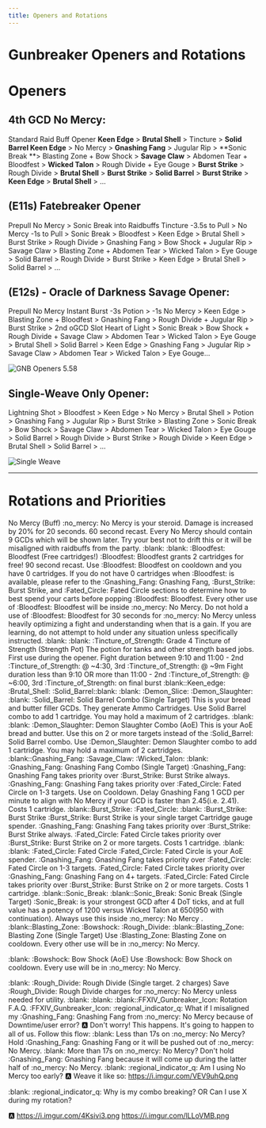 ```yaml
---
title: Openers and Rotations
---
```

# Gunbreaker Openers and Rotations

# Openers

## 4th GCD No Mercy:
Standard Raid Buff Opener
**Keen Edge** > **Brutal Shell** > Tincture > **Solid Barrel Keen Edge** > No Mercy  > **Gnashing Fang** > Jugular Rip > **Sonic Break **> Blasting Zone + Bow Shock > **Savage Claw** > Abdomen Tear + Bloodfest > **Wicked Talon** > Rough Divide + Eye Gouge > **Burst Strike** > Rough Divide > **Brutal Shell** > **Burst Strike** > **Solid Barrel** > **Burst Strike** > **Keen Edge** > **Brutal Shell** > ...


## (E11s) Fatebreaker Opener
Prepull No Mercy > Sonic Break into Raidbuffs
Tincture -3.5s to Pull > No Mercy -1s to Pull > Sonic Break > Bloodfest > Keen Edge > Brutal Shell > Burst Strike > Rough Divide > Gnashing Fang > Bow Shock + Jugular Rip > Savage Claw > Blasting Zone + Abdomen Tear > Wicked Talon > Eye Gouge > Solid Barrel > Rough Divide > Burst Strike > Keen Edge > Brutal Shell > Solid Barrel > ...


## (E12s) - Oracle of Darkness Savage Opener:
Prepull No Mercy Instant Burst
-3s Potion > -1s No Mercy > Keen Edge > Blasting Zone + Bloodfest > Gnashing Fang > Rough Divide + Jugular Rip > Burst Strike > 2nd oGCD Slot Heart of Light > Sonic Break > Bow Shock + Rough Divide + Savage Claw > Abdomen Tear > Wicked Talon > Eye Gouge > Brutal Shell > Solid Barrel > Keen Edge > Gnashing Fang > Jugular Rip > Savage Claw > Abdomen Tear > Wicked Talon > Eye Gouge...


![GNB Openers 5.58](https://cdn.discordapp.com/attachments/879783273973309460/879787244028842014/GNBOpenersGraphic558.png)

## Single-Weave Only Opener:
Lightning Shot > Bloodfest > Keen Edge > No Mercy > Brutal Shell > Potion > Gnashing Fang > Jugular Rip > Burst Strike > Blasting Zone > Sonic Break > Bow Shock > Savage Claw > Abdomen Tear > Wicked Talon > Eye Gouge > Solid Barrel > Rough Divide > Burst Strike > Rough Divide > Keen Edge > Brutal Shell > Solid Barrel > ...

![Single Weave](https://i.imgur.com/xTzMNct.png)


--- 


# Rotations and Priorities

No Mercy (Buff)
:no_mercy: No Mercy is your steroid. 
Damage is increased by 20% for 20 seconds.
60 second recast.
Every No Mercy should contain 9 GCDs which will be shown later.
Try your best not to drift this or it will be misaligned with raidbuffs from the party.
:blank: 
:blank: :Bloodfest: Bloodfest (Free cartridges!)
:Bloodfest: Bloodfest grants 2 cartridges for free!
90 second recast.
Use :Bloodfest: Bloodfest on cooldown and you have 0 cartridges. If you do not have 0 cartridges when :Bloodfest: is available, please refer to the :Gnashing_Fang: Gnashing Fang, :Burst_Strike: Burst Strike, and :Fated_Circle: Fated Circle sections to determine how to best spend your carts before popping :Bloodfest: Bloodfest.
Every other use of :Bloodfest: Bloodfest will be inside :no_mercy: No Mercy. Do not hold a use of :Bloodfest: Bloodfest for 30 seconds for :no_mercy: No Mercy unless heavily optimizing a fight and understanding when that is a gain. If you are learning, do not attempt to hold under any situation unless specifically instructed.
 :blank: 
:blank: :Tincture_of_Strength: Grade 4 Tincture of Strength (Strength Pot)
The potion for tanks and other strength based jobs.
First use during the opener.
Fight duration between 9:10 and 11:00 - 2nd :Tincture_of_Strength: @ ~4:30, 3rd :Tincture_of_Strength: @ ~9m
Fight duration less than 9:10 OR more than 11:00 - 2nd :Tincture_of_Strength: @ ~6:00, 3rd :Tincture_of_Strength:  on final burst
:blank::Keen_edge: :Brutal_Shell: :Solid_Barrel::blank: :blank: :Demon_Slice: :Demon_Slaughter:
:blank: :Solid_Barrel:  Solid Barrel Combo (Single Target)
This is your bread and butter filler GCDs. They generate Ammo Cartridges.
Use Solid Barrel combo to add 1 cartridge. You may hold a maximum of 2 cartridges.
:blank: 
:blank: :Demon_Slaughter: Demon Slaughter Combo (AoE)
This is your AoE bread and butter. Use this on 2 or more targets instead of the :Solid_Barrel: Solid Barrel combo.
Use :Demon_Slaughter: Demon Slaughter combo to add 1 cartridge. You may hold a maximum of 2 cartridges.
:blank::Gnashing_Fang: :Savage_Claw: :Wicked_Talon:
:blank: :Gnashing_Fang: Gnashing Fang Combo (Single Target)
:Gnashing_Fang:  Gnashing Fang takes priority over :Burst_Strike: Burst Strike always.
:Gnashing_Fang: Gnashing Fang takes priority over :Fated_Circle: Fated Circle on 1-3 targets.
Use on Cooldown.
Delay Gnashing Fang 1 GCD per minute to align with No Mercy if your GCD is faster than 2.45(i.e. 2.41).
Costs 1 cartridge.
:blank::Burst_Strike: :Fated_Circle:
:blank: :Burst_Strike: Burst Strike
:Burst_Strike: Burst Strike is your single target Cartridge gauge spender.
:Gnashing_Fang: Gnashing Fang takes priority over :Burst_Strike: Burst Strike always.
:Fated_Circle: Fated Circle takes priority over :Burst_Strike: Burst Strike on 2 or more targets.
Costs 1 cartridge.
:blank: 
:blank: :Fated_Circle: Fated Circle
:Fated_Circle: Fated Circle is your AoE spender.
:Gnashing_Fang: Gnashing Fang takes priority over :Fated_Circle: Fated Circle on 1-3 targets.
:Fated_Circle: Fated Circle takes priority over :Gnashing_Fang: Gnashing Fang on 4+ targets.
:Fated_Circle: Fated Circle takes priority over :Burst_Strike: Burst Strike on 2 or more targets.
Costs 1 cartridge.
:blank::Sonic_Break:
:blank::Sonic_Break: Sonic Break (Single Target)
:Sonic_Break:  is your strongest GCD after 4 DoT ticks, and at full value has a potency of 1200 versus Wicked Talon at 650(950 with continuation). 
Always use this inside :no_mercy: No Mercy .
:blank::Blasting_Zone: :Bowshock: :Rough_Divide:
:blank::Blasting_Zone: Blasting Zone (Single Target)
Use :Blasting_Zone: Blasting Zone on cooldown. Every other use will be in :no_mercy: No Mercy.

:blank: :Bowshock: Bow Shock (AoE)
Use :Bowshock: Bow Shock on cooldown. Every use will be in :no_mercy: No Mercy.

:blank: :Rough_Divide: Rough Divide (Single target. 2 charges)
Save :Rough_Divide: Rough Divide charges for :no_mercy: No Mercy unless needed for utility.
:blank:
:blank:
:blank::FFXIV_Gunbreaker_Icon: Rotation F.A.Q. :FFXIV_Gunbreaker_Icon:
:regional_indicator_q:  What if I misaligned my :Gnashing_Fang: Gnashing Fang from :no_mercy: No Mercy because of Downtime/user error?
:a:  Don't worry! This happens. It's going to happen to all of us. Follow this flow:
:blank:  Less than 17s on :no_mercy: No Mercy? Hold :Gnashing_Fang: Gnashing Fang or it will be pushed out of :no_mercy: No Mercy.
:blank:  More than 17s on :no_mercy: No Mercy? Don't hold :Gnashing_Fang: Gnashing Fang because it will come up during the latter half of :no_mercy: No Mercy.
:blank:
:regional_indicator_q:  Am I using No Mercy too early?
:a:  Weave it like so:
https://i.imgur.com/VEV9uhQ.png

:blank:
:regional_indicator_q: Why is my combo breaking? OR Can I use X during my rotation?

:a:
 https://i.imgur.com/4Ksivi3.png
https://i.imgur.com/lLLoVMB.png